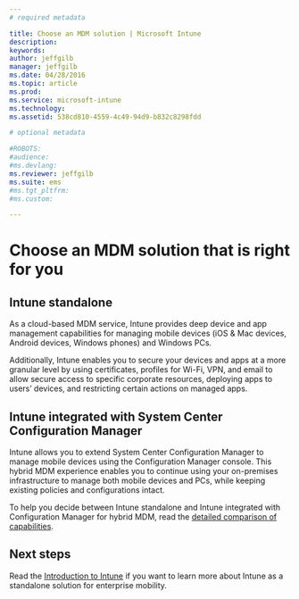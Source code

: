 ```yaml
---
# required metadata

title: Choose an MDM solution | Microsoft Intune
description:
keywords:
author: jeffgilb
manager: jeffgilb
ms.date: 04/28/2016
ms.topic: article
ms.prod:
ms.service: microsoft-intune
ms.technology:
ms.assetid: 538cd810-4559-4c49-94d9-b832c8298fdd

# optional metadata

#ROBOTS:
#audience:
#ms.devlang:
ms.reviewer: jeffgilb
ms.suite: ems
#ms.tgt_pltfrm:
#ms.custom:

---
```


# Choose an MDM solution that is right for you

## Intune standalone

As a cloud-based MDM service, Intune provides deep device and app management capabilities for managing mobile devices (iOS & Mac devices, Android devices, Windows phones) and Windows PCs. <!--The ability to manage Windows PCs is one of the key deciding factors between using your existing Office 365 subscription or purchasing an Intune subscription.-->

Additionally, Intune enables you to secure your devices and apps at a more granular level by using certificates, profiles for Wi-Fi, VPN, and email to allow secure access to specific corporate resources, deploying apps to users’ devices, and restricting certain actions on managed apps.  

<!-- deprecated
Learn more about the differences between [MDM in Office 365 and Intune](/intune/understand/choose-between-intune-and-mdm-for-office-365.html).

>[!NOTE] Administrators can manage users and their mobile devices using both Intune and Office 365 concurrently on the same tenant. This lets you decided which solution is the best solution for specific users and their corresponding devices. You can then specify whether a user and his or her devices are managed with Office 365 MDM or the more feature-rich Intune management solution.
-->

## Intune integrated with System Center Configuration Manager
Intune allows you to extend System Center Configuration Manager to manage mobile devices using the Configuration Manager console. This hybrid MDM experience enables you to continue using your on-premises infrastructure to manage both mobile devices and PCs, while keeping existing policies and configurations intact.  

To help you decide between Intune standalone and Intune integrated with Configuration Manager for hybrid MDM, read the [detailed comparison of capabilities](/intune/understand/choose-between-intune-and-hybrid.md).

<!-- unnecessary important here
>[!IMPORTANT] Once you choose Intune with System Center Configuration Manager, Configuration Manager takes over management of your mobile devices and there is no easy way to switch to Intune.
-->

## Next steps
Read the [Introduction to Intune](/intune/understand/introduction-to-microsoft-intune.md) if you want to learn more about Intune as a standalone solution for enterprise mobility.
